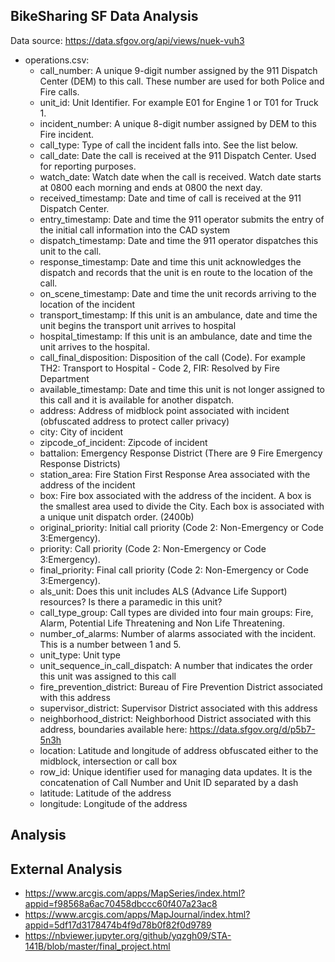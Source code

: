 BikeSharing SF Data Analysis
------------------
Data source: https://data.sfgov.org/api/views/nuek-vuh3
* operations.csv:
    - call_number: A unique 9-digit number assigned by the 911 Dispatch Center (DEM) to this call. These number are used for both Police and Fire calls.
    - unit_id: Unit Identifier. For example E01 for Engine 1 or T01 for Truck 1.
    - incident_number: A unique 8-digit number assigned by DEM to this Fire incident.
    - call_type: Type of call the incident falls into. See the list below.
    - call_date: Date the call is received at the 911 Dispatch Center. Used for reporting purposes.
    - watch_date: Watch date when the call is received. Watch date starts at 0800 each morning and ends at 0800 the next day.
    - received_timestamp: Date and time of call is received at the 911 Dispatch Center.
    - entry_timestamp: Date and time the 911 operator submits the entry of the initial call information into the CAD system
    - dispatch_timestamp: Date and time the 911 operator dispatches this unit to the call.
    - response_timestamp: Date and time this unit acknowledges the dispatch and records that the unit is en route to the location of the call.
    - on_scene_timestamp: Date and time the unit records arriving to the location of the incident
    - transport_timestamp: If this unit is an ambulance, date and time the unit begins the transport unit arrives to hospital
    - hospital_timestamp: If this unit is an ambulance, date and time the unit arrives to the hospital.
    - call_final_disposition: Disposition of the call (Code). For example TH2: Transport to Hospital - Code 2, FIR: Resolved by Fire Department
    - available_timestamp: Date and time this unit is not longer assigned to this call and it is available for another dispatch.
    - address: Address of midblock point associated with incident (obfuscated address to protect caller privacy)
    - city: City of incident
    - zipcode_of_incident: Zipcode of incident
    - battalion: Emergency Response District (There are 9 Fire Emergency Response Districts)
    - station_area: Fire Station First Response Area associated with the address of the incident
    - box: Fire box associated with the address of the incident. A box is the smallest area used to divide the City. Each box is associated with a unique unit dispatch order. (2400b)
    - original_priority: Initial call priority (Code 2: Non-Emergency or Code 3:Emergency).
    - priority: Call priority (Code 2: Non-Emergency or Code 3:Emergency).
    - final_priority: Final call priority (Code 2: Non-Emergency or Code 3:Emergency).
    - als_unit: Does this unit includes ALS (Advance Life Support) resources? Is there a paramedic in this unit?
    - call_type_group: Call types are divided into four main groups: Fire, Alarm, Potential Life Threatening and Non Life Threatening.
    - number_of_alarms: Number of alarms associated with the incident. This is a number between 1 and 5.
    - unit_type: Unit type
    - unit_sequence_in_call_dispatch: A number that indicates the order this unit was assigned to this call
    - fire_prevention_district: Bureau of Fire Prevention District associated with this address
    - supervisor_district: Supervisor District associated with this address
    - neighborhood_district: Neighborhood District associated with this address, boundaries available here: https://data.sfgov.org/d/p5b7-5n3h
    - location: Latitude and longitude of address obfuscated either to the midblock, intersection or call box
    - row_id: Unique identifier used for managing data updates. It is the concatenation of Call Number and Unit ID separated by a dash
    - latitude: Latitude of the address
    - longitude: Longitude of the address

Analysis
----------


External Analysis
------------------
* https://www.arcgis.com/apps/MapSeries/index.html?appid=f98568a6ac70458dbccc60f407a23ac8
* https://www.arcgis.com/apps/MapJournal/index.html?appid=5df17d3178474b4f9d78b0f82f0d9789
* https://nbviewer.jupyter.org/github/yqzgh09/STA-141B/blob/master/final_project.html
